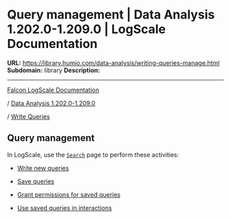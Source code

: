# Query management | Data Analysis 1.202.0-1.209.0 | LogScale Documentation

**URL:** https://library.humio.com/data-analysis/writing-queries-manage.html
**Subdomain:** library
**Description:** 

---

[Falcon LogScale Documentation](https://library.humio.com)

/ [Data Analysis 1.202.0-1.209.0](data-analysis-docs.html)

/ [Write Queries](writing-queries.html)

## Query management

In LogScale, use the [`Search`](searching-data.html "Search Data") page to perform these activities: 

  * [Write new queries](writing-queries-manage-write.html "Write new queries")

  * [Save queries](https://library.humio.com/data-analysis-1.189/writing-queries-manage-save.html)

  * [Grant permissions for saved queries](writing-queries-manage-asset-sharing.html "Grant permissions for saved queries")

  * [Use saved queries in interactions](writing-queries-manage-interactions-saved-query.html "Use saved queries in interactions")
